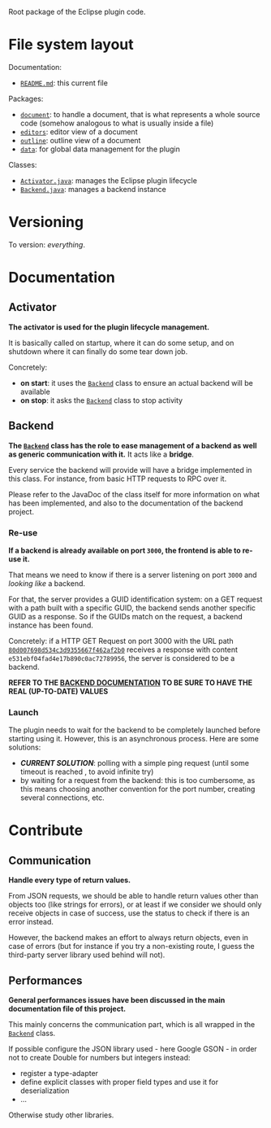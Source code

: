 Root package of the Eclipse plugin code.

# File system layout

Documentation:

* [`README.md`](./README.md): this current file

Packages:

* [`document`](document): to handle a document, that is what represents a whole source code (somehow analogous to what is usually inside a file)
* [`editors`](editors): editor view of a document
* [`outline`](outline): outline view of a document
* [`data`](data): for global data management for the plugin

Classes:

* [`Activator.java`](./Activator.java): manages the Eclipse plugin lifecycle
* [`Backend.java`](./Backend.java): manages a backend instance

# Versioning

To version: _everything_.

# Documentation

## Activator

__The activator is used for the plugin lifecycle management.__

It is basically called on startup, where it can do some setup, and on shutdown where it can finally do some tear down job.

Concretely:

* __on start__: it uses the [`Backend`](./Backend.java) class to ensure an actual backend will be available
* __on stop__: it asks the [`Backend`](./Backend.java) class to stop activity

## Backend

__The [`Backend`](./Backend.java) class has the role to ease management of a backend as well as generic communication with it.__ It acts like a __bridge__.

Every service the backend will provide will have a bridge implemented in this class. For instance, from basic HTTP requests to RPC over it.

Please refer to the JavaDoc of the class itself for more information on what has been implemented, and also to the documentation of the backend project.

### Re-use

__If a backend is already available on port `3000`, the frontend is able to re-use it.__

That means we need to know if there is a server listening on port `3000` and _looking like_ a backend.

For that, the server provides a GUID identification system: on a GET request with a path built with a specific GUID, the backend sends another specific GUID as a response. So if the GUIDs match on the request, a backend instance has been found.

Concretely: if a HTTP GET Request on port 3000 with the URL path [`80d007698d534c3d9355667f462af2b0`](http://localhost:3000/80d007698d534c3d9355667f462af2b0) receives a response with content `e531ebf04fad4e17b890c0ac72789956`, the server is considered to be a backend.

__REFER TO THE [BACKEND DOCUMENTATION](https://github.com/ariatemplates/editor-backend/tree/master/app#guid-identification) TO BE SURE TO HAVE THE REAL (UP-TO-DATE) VALUES__

### Launch

The plugin needs to wait for the backend to be completely launched before starting using it. However, this is an asynchronous process. Here are some solutions:

* ___CURRENT SOLUTION___: polling with a simple ping request (until some timeout is reached , to avoid infinite try)
* by waiting for a request from the backend: this is too cumbersome, as this means choosing another convention for the port number, creating several connections, etc.

# Contribute

## Communication

__Handle every type of return values.__

From JSON requests, we should be able to handle return values other than objects too (like strings for errors), or at least if we consider we should only receive objects in case of success, use the status to check if there is an error instead.

However, the backend makes an effort to always return objects, even in case of errors (but for instance if you try a non-existing route, I guess the third-party server library used behind will not).

## Performances

__General performances issues have been discussed in the main documentation file of this project.__

This mainly concerns the communication part, which is all wrapped in the [`Backend`](./Backend.java) class.

If possible configure the JSON library used - here Google GSON - in order not to create Double for numbers but integers instead:

* register a type-adapter
* define explicit classes with proper field types and use it for deserialization
* ...

Otherwise study other libraries.
